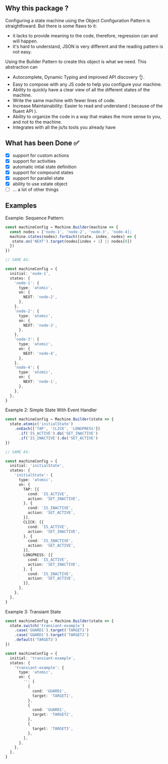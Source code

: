 ## Why this package ?
Configuring a state machine using the Object Configuration Pattern is straightfoward.
But there is some flaws to it:
- it lacks to provide meaning to the code, therefore, regression can and will happen.
- it's hard to understand, JSON is very different and the reading pattern is not easy.

Using the Builder Pattern to create this object is what we need.
This abstraction can
- Autocomplete, Dynamic Typing and improved API discovery 👌.
- Easy to compose with any JS code to help you configure your machine.
- Ability to quickly have a clear view of all the different states of the machine.
- Write the same machine with fewer lines of code.
- Increase Maintainability: Easier to read and understand ( because of the fluent API ).
- Ability to organize the code in a way that makes the more sense to you, and not to the machine.
- Integrates with all the js/ts tools you already have
 
## What has been Done ✅

- [x] support for custom actions
- [x] support for activities
- [x] automatic intial state definition
- [x] support for compound states
- [x] support for parallel state
- [x] ability to use xstate object
- [ ] ... a lot of other things

## Examples

Example: Sequence Pattern:

```ts
const machineConfig = Machine.Builder(machine => {
  const nodes = ['node-1', 'node-2', 'node-3', 'node-4];
  machine.states(nodes).forEach((state, index, nodes) => {
   state.on('NEXT').target(nodes[index + 1] || nodes[0])
  })
})

// SAME AS:

const machineConfig = {
  initial: 'node-1',
  states: {
    'node-1': {
      type: 'atomic',
      on: {
        NEXT: 'node-2',
      },
    },
    'node-2': {
      type: 'atomic',
      on: {
        NEXT: 'node-3',
      },
    },
    'node-3': {
      type: 'atomic',
      on: {
        NEXT: 'node-4',
      },
    },
    'node-4': {
      type: 'atomic',
      on: {
        NEXT: 'node-1',
      },
    },
  },
}
```

Example 2: Simple State With Event Handler

```ts
const machineConfig = Machine.Builder(state => {
  state.atomic('initialState')
    .onEach(['TAP', 'CLICK', 'LONGPRESS'])
      .if('IS_ACTIVE').do('SET_INACTIVE')
      .if('IS_INACTIVE').do('SET_ACTIVE')
})

// SAME AS:

const machineConfig = {
  initial: 'initialState',
  states: {
    'initialState': {
      type: 'atomic',
      on: {
        TAP: [{
          cond: 'IS_ACTIVE',
          action: 'SET_INACTIVE',
        }, {
          cond: 'IS_INACTIVE',
          action: 'SET_ACTIVE',
        }],
        CLICK: [{
          cond: 'IS_ACTIVE',
          action: 'SET_INACTIVE',
        }, {
          cond: 'IS_INACTIVE',
          action: 'SET_ACTIVE',
        }],
        LONGPRESS: [{
          cond: 'IS_ACTIVE',
          action: 'SET_INACTIVE',
        }, {
          cond: 'IS_INACTIVE',
          action: 'SET_ACTIVE',
        }],
      },
    },
  },
}
```

Example 3: Transiant State

```ts
const machineConfig = Machine.Builder(state => {
  state.switch('transiant-example')
    .case('GUARD1').target('TARGET1')
    .case('GUARD1').target('TARGET2')
    .default('TARGET3')
})

const machineConfig = {
  initial: 'transiant-example',
  states: {
    'transiant-example': {
      type: 'atomic',
      on: {
        '': [
          {
            cond: 'GUARD1',
            target: 'TARGET1',
          },
          {
            cond: 'GUARD1',
            target: 'TARGET2',
          },
          {
            target: 'TARGET3',
          },
        ],
      },
    },
  },
}
```

